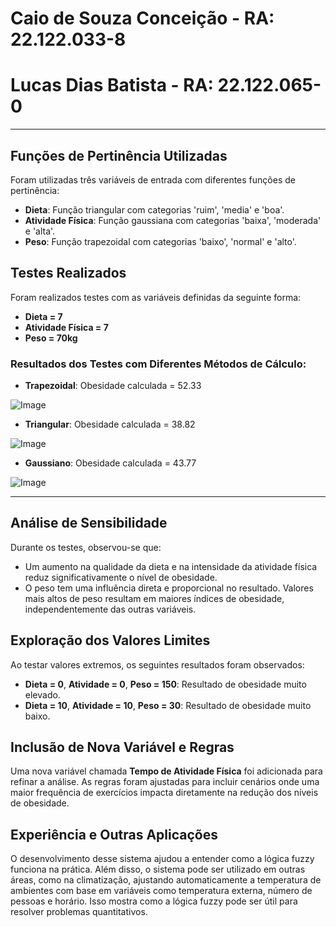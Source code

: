 <H1> Caio de Souza Conceição - RA: 22.122.033-8 </H1>
<H1> Lucas Dias Batista - RA: 22.122.065-0 </H1>

---

## Funções de Pertinência Utilizadas
Foram utilizadas três variáveis de entrada com diferentes funções de pertinência:

- **Dieta**: Função triangular com categorias 'ruim', 'media' e 'boa'.
- **Atividade Física**: Função gaussiana com categorias 'baixa', 'moderada' e 'alta'.
- **Peso**: Função trapezoidal com categorias 'baixo', 'normal' e 'alto'.

## Testes Realizados
Foram realizados testes com as variáveis definidas da seguinte forma:

- **Dieta = 7**
- **Atividade Física = 7**
- **Peso = 70kg**

### Resultados dos Testes com Diferentes Métodos de Cálculo:
- **Trapezoidal**: Obesidade calculada = 52.33

![Image](https://github.com/user-attachments/assets/04c00a3c-a14c-4886-9a87-5e5bf78429ac)

- **Triangular**: Obesidade calculada = 38.82

![Image](https://github.com/user-attachments/assets/5c5f545e-b514-4bb5-b519-8ce30aab40f2)

- **Gaussiano**: Obesidade calculada = 43.77

![Image](https://github.com/user-attachments/assets/cc11e939-7f53-4ace-8d3e-85192e863b67)

---

## Análise de Sensibilidade
Durante os testes, observou-se que:

- Um aumento na qualidade da dieta e na intensidade da atividade física reduz significativamente o nível de obesidade.
- O peso tem uma influência direta e proporcional no resultado. Valores mais altos de peso resultam em maiores índices de obesidade, independentemente das outras variáveis.

## Exploração dos Valores Limites
Ao testar valores extremos, os seguintes resultados foram observados:

- **Dieta = 0**, **Atividade = 0**, **Peso = 150**: Resultado de obesidade muito elevado.
- **Dieta = 10**, **Atividade = 10**, **Peso = 30**: Resultado de obesidade muito baixo.

## Inclusão de Nova Variável e Regras
Uma nova variável chamada **Tempo de Atividade Física** foi adicionada para refinar a análise. As regras foram ajustadas para incluir cenários onde uma maior frequência de exercícios impacta diretamente na redução dos níveis de obesidade.

## Experiência e Outras Aplicações
O desenvolvimento desse sistema ajudou a entender como a lógica fuzzy funciona na prática. Além disso, o sistema pode ser utilizado em outras áreas, como na climatização, ajustando automaticamente a temperatura de ambientes com base em variáveis como temperatura externa, número de pessoas e horário. Isso mostra como a lógica fuzzy pode ser útil para resolver problemas quantitativos.